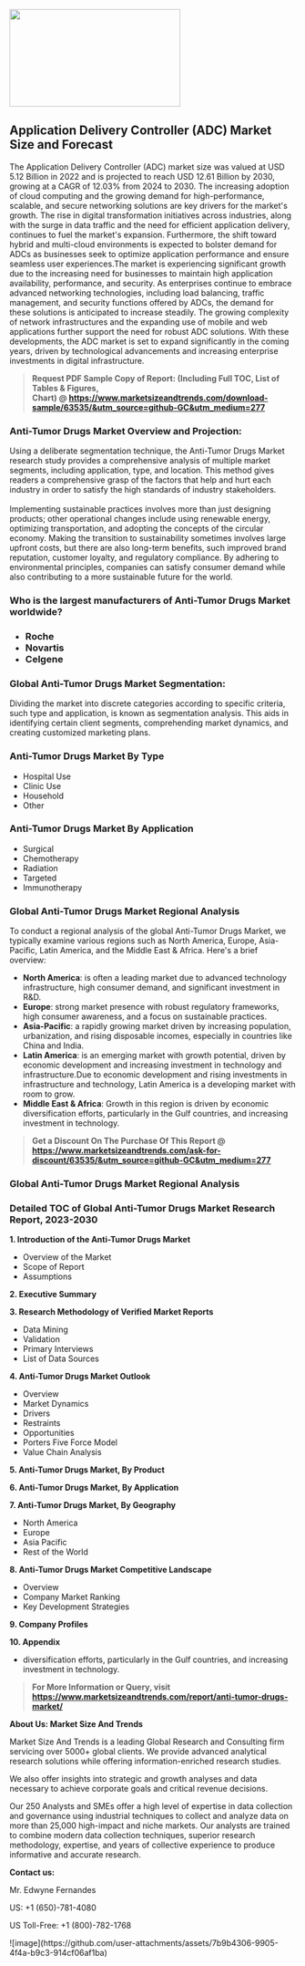 <p><img class="alignnone size-medium wp-image-20088" src="https://ffe5etoiles.com/wp-content/uploads/2024/12/MST1-300x171.png" alt="" width="300" height="171" /></p><h2>Application Delivery Controller (ADC) Market Size and Forecast</h2><p>The Application Delivery Controller (ADC) market size was valued at USD 5.12 Billion in 2022 and is projected to reach USD 12.61 Billion by 2030, growing at a CAGR of 12.03% from 2024 to 2030. The increasing adoption of cloud computing and the growing demand for high-performance, scalable, and secure networking solutions are key drivers for the market's growth. The rise in digital transformation initiatives across industries, along with the surge in data traffic and the need for efficient application delivery, continues to fuel the market's expansion. Furthermore, the shift toward hybrid and multi-cloud environments is expected to bolster demand for ADCs as businesses seek to optimize application performance and ensure seamless user experiences.The market is experiencing significant growth due to the increasing need for businesses to maintain high application availability, performance, and security. As enterprises continue to embrace advanced networking technologies, including load balancing, traffic management, and security functions offered by ADCs, the demand for these solutions is anticipated to increase steadily. The growing complexity of network infrastructures and the expanding use of mobile and web applications further support the need for robust ADC solutions. With these developments, the ADC market is set to expand significantly in the coming years, driven by technological advancements and increasing enterprise investments in digital infrastructure.</p></p><blockquote id="" class=""><strong>Request PDF Sample Copy of Report: (Including Full TOC, List of Tables &amp; Figures, Chart)&nbsp;@&nbsp;<strong><a href="https://www.marketsizeandtrends.com/download-sample/63535/&utm_source=github-GC&utm_medium=277" target="_blank">https://www.marketsizeandtrends.com/download-sample/63535/&utm_source=github-GC&utm_medium=277</a></strong></strong></blockquote><h3 id="" class="">Anti-Tumor Drugs Market&nbsp;Overview and Projection:</h3><p id="" class="">Using a deliberate segmentation technique, the Anti-Tumor Drugs Market research study provides a comprehensive analysis of multiple market segments, including application, type, and location. This method gives readers a comprehensive grasp of the factors that help and hurt each industry in order to satisfy the high standards of industry stakeholders. <br /> <br />Implementing sustainable practices involves more than just designing products; other operational changes include using renewable energy, optimizing transportation, and adopting the concepts of the circular economy. Making the transition to sustainability sometimes involves large upfront costs, but there are also long-term benefits, such improved brand reputation, customer loyalty, and regulatory compliance. By adhering to environmental principles, companies can satisfy consumer demand while also contributing to a more sustainable future for the world.</p><h3 id="" class="">Who is the largest manufacturers of&nbsp;Anti-Tumor Drugs Market worldwide?</h3><h3 class=""><p><ul><li>Roche </li><li> Novartis </li><li> Celgene</li></ul></p></h3><h3 id="" class="">Global&nbsp;Anti-Tumor Drugs Market Segmentation:</h3><p id="" class="">Dividing the market into discrete categories according to specific criteria, such type and application, is known as segmentation analysis. This aids in identifying certain client segments, comprehending market dynamics, and creating customized marketing plans.</p><h3 id="" class="">Anti-Tumor Drugs Market&nbsp;By Type</h3><p><p><ul><li>Hospital Use</li><li> Clinic Use</li><li> Household</li><li> Other</p></li></ul></p></p><h3 id="" class="">Anti-Tumor Drugs Market&nbsp;By Application</h3><p class=""><p><ul><li>Surgical</li><li> Chemotherapy</li><li> Radiation</li><li> Targeted</li><li> Immunotherapy</li></ul></p></p><h3 id="" class="">Global Anti-Tumor Drugs Market Regional Analysis</h3><p id="" class="">To conduct a regional analysis of the global Anti-Tumor Drugs Market, we typically examine various regions such as North America, Europe, Asia-Pacific, Latin America, and the Middle East &amp; Africa. Here's a brief overview:</p><ul><li><strong>North America</strong>: is often a leading market due to advanced technology infrastructure, high consumer demand, and significant investment in R&amp;D.</li><li><strong>Europe</strong>: strong market presence with robust regulatory frameworks, high consumer awareness, and a focus on sustainable practices.</li><li><strong>Asia-Pacific</strong>: a rapidly growing market driven by increasing population, urbanization, and rising disposable incomes, especially in countries like China and India.</li><li><strong>Latin America</strong>: is an emerging market with growth potential, driven by economic development and increasing investment in technology and infrastructure.Due to economic development and rising investments in infrastructure and technology, Latin America is a developing market with room to grow.</li><li><strong>Middle East &amp; Africa</strong>: Growth in this region is driven by economic diversification efforts, particularly in the Gulf countries, and increasing investment in technology.</li></ul><blockquote id="" class=""><strong>Get a Discount On The Purchase Of This Report @ <strong><a href="https://www.marketsizeandtrends.com/ask-for-discount/63535/&utm_source=github-GC&utm_medium=277" target="_blank">https://www.marketsizeandtrends.com/ask-for-discount/63535/&utm_source=github-GC&utm_medium=277</a></strong></strong></blockquote><h3 id="" class="">Global Anti-Tumor Drugs Market Regional Analysis</h3><h3 id="" class="">Detailed TOC of Global Anti-Tumor Drugs Market Research Report, 2023-2030</h3><p id="" class=""><strong>1. Introduction of the Anti-Tumor Drugs Market</strong></p><ul><li>Overview of the Market</li><li>Scope of Report</li><li>Assumptions</li></ul><p id="" class=""><strong>2. Executive Summary</strong></p><p id="" class=""><strong>3. Research Methodology of Verified Market Reports</strong></p><ul><li>Data Mining</li><li>Validation</li><li>Primary Interviews</li><li>List of Data Sources</li></ul><p id="" class=""><strong>4. Anti-Tumor Drugs Market Outlook</strong></p><ul><li>Overview</li><li>Market Dynamics</li><li>Drivers</li><li>Restraints</li><li>Opportunities</li><li>Porters Five Force Model</li><li>Value Chain Analysis</li></ul><p id="" class=""><strong>5. Anti-Tumor Drugs Market, By Product</strong></p><p id="" class=""><strong>6. Anti-Tumor Drugs Market, By Application</strong></p><p id="" class=""><strong>7. Anti-Tumor Drugs Market, By Geography</strong></p><ul><li>North America</li><li>Europe</li><li>Asia Pacific</li><li>Rest of the World</li></ul><p id="" class=""><strong>8. Anti-Tumor Drugs Market Competitive Landscape</strong></p><ul><li>Overview</li><li>Company Market Ranking</li><li>Key Development Strategies</li></ul><p id="" class=""><strong>9. Company Profiles</strong></p><p id="" class=""><strong>10. Appendix</strong></p><ul><li>diversification efforts, particularly in the Gulf countries, and increasing investment in technology.</li></ul><blockquote id="" class=""><strong>For More Information or Query, visit <strong><strong><a href="https://www.marketsizeandtrends.com/report/anti-tumor-drugs-market/" target="_blank">https://www.marketsizeandtrends.com/report/anti-tumor-drugs-market/</a></strong></strong></strong></blockquote><p id="" class=""><strong>About Us: Market Size And Trends</strong></p><p id="" class="">Market Size And Trends is a leading Global Research and Consulting firm servicing over 5000+ global clients. We provide advanced analytical research solutions while offering information-enriched research studies.</p><p id="" class="">We also offer insights into strategic and growth analyses and data necessary to achieve corporate goals and critical revenue decisions.</p><p id="" class="">Our 250 Analysts and SMEs offer a high level of expertise in data collection and governance using industrial techniques to collect and analyze data on more than 25,000 high-impact and niche markets. Our analysts are trained to combine modern data collection techniques, superior research methodology, expertise, and years of collective experience to produce informative and accurate research.</p><p id="" class=""><strong>Contact us:</strong></p><p id="" class="">Mr. Edwyne Fernandes</p><p id="" class="">US: +1 (650)-781-4080</p><p id="" class="">US Toll-Free: +1 (800)-782-1768</p>
![image](https://github.com/user-attachments/assets/7b9b4306-9905-4f4a-b9c3-914cf06af1ba)
